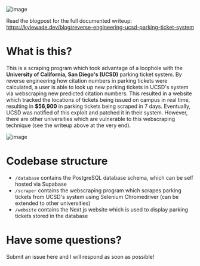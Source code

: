 ![image](https://github.com/user-attachments/assets/dd7b91e4-9cc5-497c-a1b8-eacbdfe8cd02)

Read the blogpost for the full documented writeup: https://kylewade.dev/blog/reverse-engineering-ucsd-parking-ticket-system  

# What is this?

This is a scraping program which took advantage of a loophole with the **University of California, San Diego's (UCSD)** parking ticket system. By reverse engineering how citation numbers in parking tickets were calculated, a user is able to look up new parking tickets in UCSD's system via webscraping new predicted citation numbers. This resulted in a website which tracked the locations of tickets being issued on campus in real time, resulting in **$56,900** in parking tickets being scraped in 7 days. Eventually, UCSD was notified of this exploit and patched it in their system. However, there are other universities which are vulnerable to this webscraping technique (see the writeup above at the very end).

![image](https://github.com/user-attachments/assets/6510bc84-ff3b-4d73-9f9d-c57195c0d253)


# Codebase structure

- `/database` contains the PostgreSQL database schema, which can be self hosted via Supabase  
- `/scraper` contains the webscraping program which scrapes parking tickets from UCSD's system using Selenium Chromedriver (can be extended to other universities)  
- `/website` contains the Next.js website which is used to display parking tickets stored in the database  

# Have some questions?
Submit an issue here and I will respond as soon as possible!
